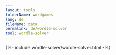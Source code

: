 ```yaml
---
layout: tools
folderName: wordgames
lang: de
fileName: data
permalink: de/wordle-solver
tool: wordle-solver
---
```

{%- include wordle-solver/wordle-solver.html -%}         

